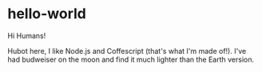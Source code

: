 # hello-world

Hi Humans!

Hubot here, I like Node.js and Coffescript (that's what I'm made of!).
I've had budweiser on the moon and find it much lighter than the Earth version.
